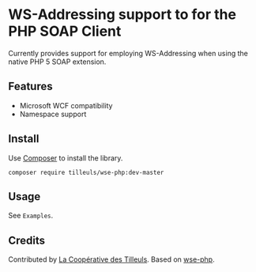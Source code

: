 WS-Addressing support to for the PHP SOAP Client
================================================

Currently provides support for employing WS-Addressing when using the native PHP 5 SOAP extension.

Features
--------

* Microsoft WCF compatibility
* Namespace support

Install
-------

Use [Composer](getcomposer.org) to install the library.

    composer require tilleuls/wse-php:dev-master

Usage
-----

See `Examples`.

Credits
-------

Contributed by [La Coopérative des Tilleuls](http://les-tilleuls.coop).
Based on [wse-php](https://code.google.com/p/wse-php/).